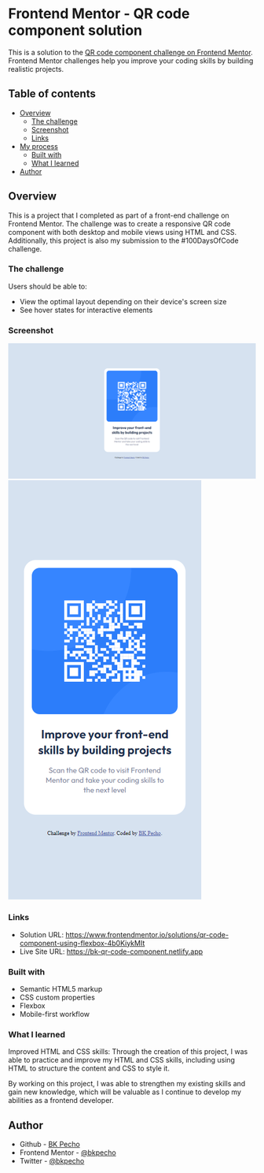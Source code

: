 # Frontend Mentor - QR code component solution

This is a solution to the [QR code component challenge on Frontend Mentor](https://www.frontendmentor.io/challenges/qr-code-component-iux_sIO_H). Frontend Mentor challenges help you improve your coding skills by building realistic projects.

## Table of contents

- [Overview](#overview)
  - [The challenge](#the-challenge)
  - [Screenshot](#screenshot)
  - [Links](#links)
- [My process](#my-process)
  - [Built with](#built-with)
  - [What I learned](#what-i-learned)
- [Author](#author)

## Overview

This is a project that I completed as part of a front-end challenge on Frontend Mentor. The challenge was to create a responsive QR code component with both desktop and mobile views using HTML and CSS. Additionally, this project is also my submission to the #100DaysOfCode challenge.

### The challenge

Users should be able to:

- View the optimal layout depending on their device's screen size
- See hover states for interactive elements

### Screenshot

![](./screenshot/screenshot-desktop.png)
![](./screenshot/screenshot-mobile.png)

### Links

- Solution URL: https://www.frontendmentor.io/solutions/qr-code-component-using-flexbox-4b0KiykMIt
- Live Site URL: https://bk-qr-code-component.netlify.app

### Built with

- Semantic HTML5 markup
- CSS custom properties
- Flexbox
- Mobile-first workflow

### What I learned

Improved HTML and CSS skills: Through the creation of this project, I was able to practice and improve my HTML and CSS skills, including using HTML to structure the content and CSS to style it.

By working on this project, I was able to strengthen my existing skills and gain new knowledge, which will be valuable as I continue to develop my abilities as a frontend developer.

## Author

- Github - [BK Pecho](https://www.github.com/bkpecho)
- Frontend Mentor - [@bkpecho](https://www.frontendmentor.io/profile/bkpecho)
- Twitter - [@bkpecho](https://www.twitter.com/bkpecho)
